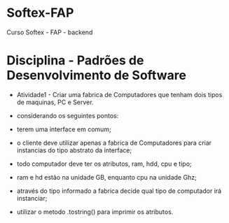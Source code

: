 # Softex-FAP
Curso Softex - FAP - backend

# Disciplina - Padrões de Desenvolvimento de Software

- Atividade1 - Criar uma fabrica de Computadores que tenham dois tipos de maquinas, PC e Server.
- considerando os seguintes pontos:

- terem uma interface em comum;
- o cliente deve utilizar apenas a fabrica de Computadores para criar instancias do tipo abstrato da interface;
- todo computador deve ter os atributos, ram, hdd, cpu e tipo;
- ram e hd estão na unidade GB, enquanto cpu na unidade Ghz;
- através do tipo informado a fabrica decide qual tipo de computador irá instanciar;
- utilizar o metodo .tostring() para imprimir os atributos.

